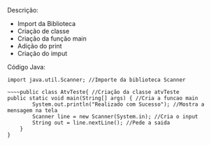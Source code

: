 Descrição:
- Import da Biblioteca
- Criação de classe
- Criação da função main
- Adição do print
- Criação do imput

Código Java:  
~~~~package Atividades.AtvTeste.notebook;  
import java.util.Scanner; //Importe da biblioteca Scanner  

~~~~public class AtvTeste{ //Criação da classe atvTeste  
public static void main(String[] args) { //Cria a funcao main  
        System.out.println("Realizado com Sucesso"); //Mostra a mensagem na tela  
        Scanner line = new Scanner(System.in); //Cria o input  
        String out = line.nextLine(); //Pede a saida  
    }  
}   

